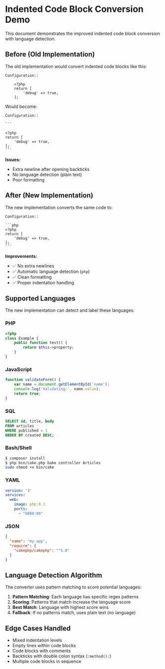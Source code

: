 # Indented Code Block Conversion Demo

This document demonstrates the improved indented code block conversion with language detection.

## Before (Old Implementation)

The old implementation would convert indented code blocks like this:

```
Configuration::

    <?php
    return [
        'debug' => true,
    ];
```

Would become:

````
Configuration::

```

<?php
return [
    'debug' => true,
];
```
````

**Issues:**
- Extra newline after opening backticks
- No language detection (plain text)
- Poor formatting

## After (New Implementation)

The new implementation converts the same code to:

````
Configuration::

```php
<?php
return [
    'debug' => true,
];
```
````

**Improvements:**
- ✅ No extra newlines
- ✅ Automatic language detection (`php`)
- ✅ Clean formatting
- ✅ Proper indentation handling

## Supported Languages

The new implementation can detect and label these languages:

### PHP
```php
<?php
class Example {
    public function test() {
        return $this->property;
    }
}
```

### JavaScript
```javascript
function validateForm() {
    var name = document.getElementById('name');
    console.log('Validating:', name.value);
    return true;
}
```

### SQL
```sql
SELECT id, title, body
FROM articles
WHERE published = 1
ORDER BY created DESC;
```

### Bash/Shell
```bash
$ composer install
$ php bin/cake.php bake controller Articles
sudo chmod +x bin/cake
```

### YAML
```yaml
version: '3'
services:
  web:
    image: php:8.1
    ports:
      - "8080:80"
```

### JSON
```json
{
  "name": "my-app",
  "require": {
    "cakephp/cakephp": "^5.0"
  }
}
```

## Language Detection Algorithm

The converter uses pattern matching to score potential languages:

1. **Pattern Matching**: Each language has specific regex patterns
2. **Scoring**: Patterns that match increase the language score
3. **Best Match**: Language with highest score wins
4. **Fallback**: If no patterns match, uses plain text (no language)

## Edge Cases Handled

- Mixed indentation levels
- Empty lines within code blocks
- Code blocks with comments
- Backticks with double colon syntax (``:method():``)
- Multiple code blocks in sequence